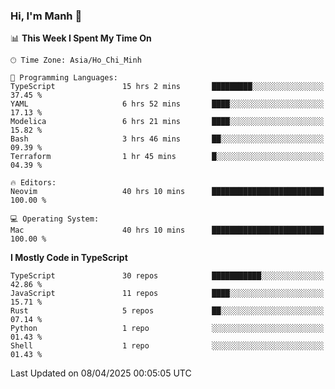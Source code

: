 ### Hi, I'm Manh 👋

<!--START_SECTION:waka-->
📊 **This Week I Spent My Time On** 

```text
🕑︎ Time Zone: Asia/Ho_Chi_Minh

💬 Programming Languages: 
TypeScript               15 hrs 2 mins       █████████░░░░░░░░░░░░░░░░   37.45 % 
YAML                     6 hrs 52 mins       ████░░░░░░░░░░░░░░░░░░░░░   17.13 % 
Modelica                 6 hrs 21 mins       ████░░░░░░░░░░░░░░░░░░░░░   15.82 % 
Bash                     3 hrs 46 mins       ██░░░░░░░░░░░░░░░░░░░░░░░   09.39 % 
Terraform                1 hr 45 mins        █░░░░░░░░░░░░░░░░░░░░░░░░   04.39 % 

🔥 Editors: 
Neovim                   40 hrs 10 mins      █████████████████████████   100.00 % 

💻 Operating System: 
Mac                      40 hrs 10 mins      █████████████████████████   100.00 % 
```

**I Mostly Code in TypeScript** 

```text
TypeScript               30 repos            ███████████░░░░░░░░░░░░░░   42.86 % 
JavaScript               11 repos            ████░░░░░░░░░░░░░░░░░░░░░   15.71 % 
Rust                     5 repos             ██░░░░░░░░░░░░░░░░░░░░░░░   07.14 % 
Python                   1 repo              ░░░░░░░░░░░░░░░░░░░░░░░░░   01.43 % 
Shell                    1 repo              ░░░░░░░░░░░░░░░░░░░░░░░░░   01.43 % 
```




 Last Updated on 08/04/2025 00:05:05 UTC
<!--END_SECTION:waka-->
